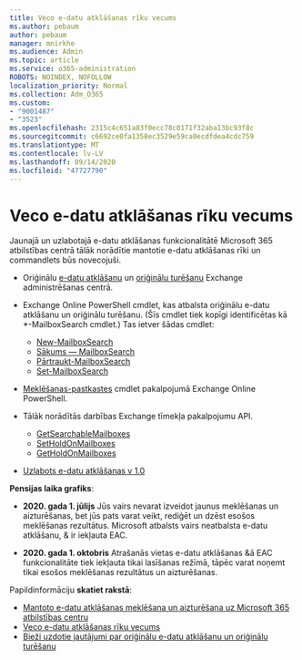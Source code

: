 ```yaml
---
title: Veco e-datu atklāšanas rīku vecums
ms.author: pebaum
author: pebaum
manager: mnirkhe
ms.audience: Admin
ms.topic: article
ms.service: o365-administration
ROBOTS: NOINDEX, NOFOLLOW
localization_priority: Normal
ms.collection: Adm_O365
ms.custom:
- "9001487"
- "3523"
ms.openlocfilehash: 2315c4c651a83f0ecc78c0171f32aba13bc93f8c
ms.sourcegitcommit: c6692ce0fa1358ec3529e59ca0ecdfdea4cdc759
ms.translationtype: MT
ms.contentlocale: lv-LV
ms.lasthandoff: 09/14/2020
ms.locfileid: "47727790"
---
```

# <a name="retirement-of-legacy-ediscovery-tools"></a>Veco e-datu atklāšanas rīku vecums

Jaunajā un uzlabotajā e-datu atklāšanas funkcionalitātē Microsoft 365 atbilstības centrā tālāk norādītie mantotie e-datu atklāšanas rīki un commandlets būs novecojuši.

- Oriģinālu [e-datu atklāšanu](https://docs.microsoft.com/exchange/security-and-compliance/in-place-ediscovery/in-place-ediscovery) un [oriģinālu turēšanu](https://docs.microsoft.com/exchange/security-and-compliance/create-or-remove-in-place-holds) Exchange administrēšanas centrā.

- Exchange Online PowerShell cmdlet, kas atbalsta oriģinālu e-datu atklāšanu un oriģinālu turēšanu. (Šīs cmdlet tiek kopīgi identificētas kā *-MailboxSearch cmdlet.) Tas ietver šādas cmdlet:

    - [New-MailboxSearch](https://docs.microsoft.com/powershell/module/exchange/policy-and-compliance-content-search/new-mailboxsearch)
    - [Sākums — MailboxSearch](https://docs.microsoft.com/powershell/module/exchange/policy-and-compliance-content-search/start-mailboxsearch)
    - [Pārtraukt-MailboxSearch](https://docs.microsoft.com/powershell/module/exchange/policy-and-compliance-content-search/stop-mailboxsearch)
    - [Set-MailboxSearch](https://docs.microsoft.com/powershell/module/exchange/policy-and-compliance-content-search/set-mailboxsearch)

- [Meklēšanas-pastkastes](https://docs.microsoft.com/powershell/module/exchange/mailboxes/search-mailbox?view=exchange-ps) cmdlet pakalpojumā Exchange Online PowerShell.
- Tālāk norādītās darbības Exchange tīmekļa pakalpojumu API.
    - [GetSearchableMailboxes](https://docs.microsoft.com/exchange/client-developer/web-service-reference/getsearchablemailboxes-operation)
    - [SetHoldOnMailboxes](https://docs.microsoft.com/exchange/client-developer/web-service-reference/setholdonmailboxes-operation)
    - [GetHoldOnMailboxes](https://docs.microsoft.com/exchange/client-developer/web-service-reference/getholdonmailboxes-operation)

- [Uzlabots e-datu atklāšanas v 1.0](https://docs.microsoft.com/microsoft-365/compliance/office-365-advanced-ediscovery)

**Pensijas laika grafiks**:
- **2020. gada 1. jūlijs** Jūs vairs nevarat izveidot jaunus meklēšanas un aizturēšanas, bet jūs pats varat veikt, rediģēt un dzēst esošos meklēšanas rezultātus. Microsoft atbalsts vairs neatbalsta e-datu atklāšanu, & ir iekļauta EAC.
    
- **2020. gada 1. oktobris** Atrašanās vietas e-datu atklāšanas &ā EAC funkcionalitāte tiek iekļauta tikai lasīšanas režīmā, tāpēc varat noņemt tikai esošos meklēšanas rezultātus un aizturēšanas.

Papildinformāciju **skatiet rakstā**:

 - [Mantoto e-datu atklāšanas meklēšana un aizturēšana uz Microsoft 365 atbilstības centru](https://docs.microsoft.com/microsoft-365/compliance/migrate-legacy-ediscovery-searches-and-holds)
 - [Veco e-datu atklāšanas rīku vecums](https://docs.microsoft.com/microsoft-365/compliance/legacy-ediscovery-retirement)
 - [Bieži uzdotie jautājumi par oriģinālu e-datu atklāšanu un oriģinālu turēšanu](https://docs.microsoft.com/microsoft-365/compliance/legacy-ediscovery-retirement#faqs-about-in-place-ediscovery-and-in-place-holds)



